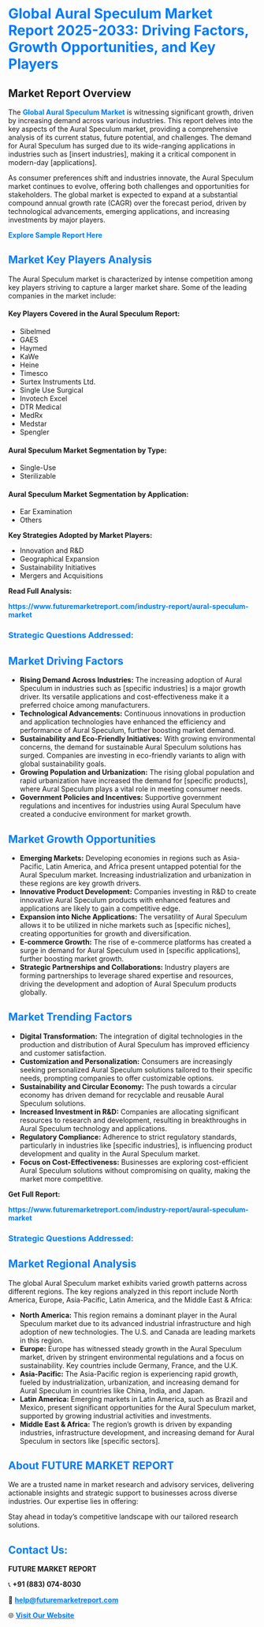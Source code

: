 <h1 style="color: #007BFF;">Global Aural Speculum Market Report 2025-2033: Driving Factors, Growth Opportunities, and Key Players</h1>

<section id="overview">
<h2>Market Report Overview</h2>
<p>The <a href="https://www.futuremarketreport.com/industry-report/aural-speculum-market" style="color: #007BFF; text-decoration: none;"><strong>Global Aural Speculum Market</strong></a> is witnessing significant growth, driven by increasing demand across various industries. This report delves into the key aspects of the Aural Speculum market, providing a comprehensive analysis of its current status, future potential, and challenges. The demand for Aural Speculum has surged due to its wide-ranging applications in industries such as [insert industries], making it a critical component in modern-day [applications].</p>
<p>As consumer preferences shift and industries innovate, the Aural Speculum market continues to evolve, offering both challenges and opportunities for stakeholders. The global market is expected to expand at a substantial compound annual growth rate (CAGR) over the forecast period, driven by technological advancements, emerging applications, and increasing investments by major players.</p>
</section>

<section id="overview">
<p><a href="https://www.futuremarketreport.com/request-sample/reportId=56606" style="color: #007BFF; text-decoration: none;"><strong>Explore Sample Report Here</strong></a></p>
</section>

<section id="key-players">
<h2 style="color: #007BFF;">Market Key Players Analysis</h2>
<p>The Aural Speculum market is characterized by intense competition among key players striving to capture a larger market share. Some of the leading companies in the market include:</p>
<h4>Key Players Covered in the Aural Speculum Report:</h4>
<ul><li>Sibelmed</li><li>GAES</li><li>Haymed</li><li>KaWe</li><li>Heine</li><li>Timesco</li><li>Surtex Instruments Ltd.</li><li>Single Use Surgical</li><li>Invotech Excel</li><li>DTR Medical</li><li>MedRx</li><li>Medstar</li><li>Spengler</li></ul>
<h4>Aural Speculum Market Segmentation by Type:</h4>
<ul><li>Single-Use</li><li>Sterilizable</li></ul>

<h4>Aural Speculum Market Segmentation by Application:</h4>
<ul><li>Ear Examination</li><li>Others</li></ul>
<p><strong>Key Strategies Adopted by Market Players:</strong></p>
<ul>
<li>Innovation and R&D</li>
<li>Geographical Expansion</li>
<li>Sustainability Initiatives</li>
<li>Mergers and Acquisitions</li>
</ul>
</section>

<section>
<p><strong>Read Full Analysis: </strong></p><a href="https://www.futuremarketreport.com/industry-report/aural-speculum-market" style="color: #007BFF; text-decoration: none;"><strong>https://www.futuremarketreport.com/industry-report/aural-speculum-market</strong></a>
<h3 style="color: #007BFF;">Strategic Questions Addressed:</h3>
</section>

<section id="driving-factors">
<h2 style="color: #007BFF;">Market Driving Factors</h2>
<ul>
<li><strong>Rising Demand Across Industries:</strong> The increasing adoption of Aural Speculum in industries such as [specific industries] is a major growth driver. Its versatile applications and cost-effectiveness make it a preferred choice among manufacturers.</li>
<li><strong>Technological Advancements:</strong> Continuous innovations in production and application technologies have enhanced the efficiency and performance of Aural Speculum, further boosting market demand.</li>
<li><strong>Sustainability and Eco-Friendly Initiatives:</strong> With growing environmental concerns, the demand for sustainable Aural Speculum solutions has surged. Companies are investing in eco-friendly variants to align with global sustainability goals.</li>
<li><strong>Growing Population and Urbanization:</strong> The rising global population and rapid urbanization have increased the demand for [specific products], where Aural Speculum plays a vital role in meeting consumer needs.</li>
<li><strong>Government Policies and Incentives:</strong> Supportive government regulations and incentives for industries using Aural Speculum have created a conducive environment for market growth.</li>
</ul>
</section>

<section id="growth-opportunities">
<h2 style="color: #007BFF;">Market Growth Opportunities</h2>
<ul>
<li><strong>Emerging Markets:</strong> Developing economies in regions such as Asia-Pacific, Latin America, and Africa present untapped potential for the Aural Speculum market. Increasing industrialization and urbanization in these regions are key growth drivers.</li>
<li><strong>Innovative Product Development:</strong> Companies investing in R&D to create innovative Aural Speculum products with enhanced features and applications are likely to gain a competitive edge.</li>
<li><strong>Expansion into Niche Applications:</strong> The versatility of Aural Speculum allows it to be utilized in niche markets such as [specific niches], creating opportunities for growth and diversification.</li>
<li><strong>E-commerce Growth:</strong> The rise of e-commerce platforms has created a surge in demand for Aural Speculum used in [specific applications], further boosting market growth.</li>
<li><strong>Strategic Partnerships and Collaborations:</strong> Industry players are forming partnerships to leverage shared expertise and resources, driving the development and adoption of Aural Speculum products globally.</li>
</ul>
</section>

<section id="trending-factors">
<h2 style="color: #007BFF;">Market Trending Factors</h2>
<ul>
<li><strong>Digital Transformation:</strong> The integration of digital technologies in the production and distribution of Aural Speculum has improved efficiency and customer satisfaction.</li>
<li><strong>Customization and Personalization:</strong> Consumers are increasingly seeking personalized Aural Speculum solutions tailored to their specific needs, prompting companies to offer customizable options.</li>
<li><strong>Sustainability and Circular Economy:</strong> The push towards a circular economy has driven demand for recyclable and reusable Aural Speculum solutions.</li>
<li><strong>Increased Investment in R&D:</strong> Companies are allocating significant resources to research and development, resulting in breakthroughs in Aural Speculum technology and applications.</li>
<li><strong>Regulatory Compliance:</strong> Adherence to strict regulatory standards, particularly in industries like [specific industries], is influencing product development and quality in the Aural Speculum market.</li>
<li><strong>Focus on Cost-Effectiveness:</strong> Businesses are exploring cost-efficient Aural Speculum solutions without compromising on quality, making the market more competitive.</li>
</ul>
</section>

<section>
<p><strong>Get Full Report: </strong></p><a href="https://www.futuremarketreport.com/industry-report/aural-speculum-market" style="color: #007BFF; text-decoration: none;"><strong>https://www.futuremarketreport.com/industry-report/aural-speculum-market</strong></a>
<h3 style="color: #007BFF;">Strategic Questions Addressed:</h3>
</section>


<section id="regional-analysis">
<h2 style="color: #007BFF;">Market Regional Analysis</h2>
<p>The global Aural Speculum market exhibits varied growth patterns across different regions. The key regions analyzed in this report include North America, Europe, Asia-Pacific, Latin America, and the Middle East & Africa:</p>
<ul>
<li><strong>North America:</strong> This region remains a dominant player in the Aural Speculum market due to its advanced industrial infrastructure and high adoption of new technologies. The U.S. and Canada are leading markets in this region.</li>
<li><strong>Europe:</strong> Europe has witnessed steady growth in the Aural Speculum market, driven by stringent environmental regulations and a focus on sustainability. Key countries include Germany, France, and the U.K.</li>
<li><strong>Asia-Pacific:</strong> The Asia-Pacific region is experiencing rapid growth, fueled by industrialization, urbanization, and increasing demand for Aural Speculum in countries like China, India, and Japan.</li>
<li><strong>Latin America:</strong> Emerging markets in Latin America, such as Brazil and Mexico, present significant opportunities for the Aural Speculum market, supported by growing industrial activities and investments.</li>
<li><strong>Middle East & Africa:</strong> The region’s growth is driven by expanding industries, infrastructure development, and increasing demand for Aural Speculum in sectors like [specific sectors].</li>
</ul>
</section>

<footer>
<h2 style="color: #007BFF;">About FUTURE MARKET REPORT</h2>
<p>We are a trusted name in market research and advisory services, delivering actionable insights and strategic support to businesses across diverse industries. Our expertise lies in offering:</p>

<p>Stay ahead in today’s competitive landscape with our tailored research solutions.</p>

<h2 style="color: #007BFF;">Contact Us:</h2>
<p><strong>FUTURE MARKET REPORT</strong></p>
<p>📞 <strong>+91 (883) 074-8030</strong></p>
<p>📧 <strong><a href="mailto:help@futuremarketreport.com" style="color: #007BFF;">help@futuremarketreport.com</a></strong></p>
<p>🌐 <strong><a href="https://www.futuremarketreport.com/" style="color: #007BFF;">Visit Our Website</a></strong></p>
</footer>